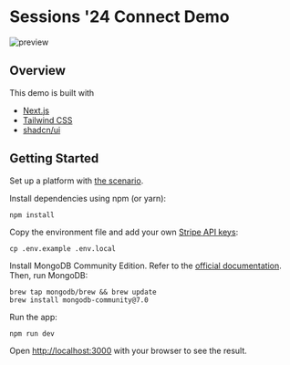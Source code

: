 # Sessions '24 Connect Demo

![preview](https://github.com/stripe-samples/s24-connect-demo/assets/59668283/69feff16-0cc9-4d56-a476-81d09ed15082)

## Overview

This demo is built with

- [Next.js](https://nextjs.org/)
- [Tailwind CSS](https://tailwindcss.com/)
- [shadcn/ui](https://ui.shadcn.com/)

## Getting Started

Set up a platform with [the scenario](https://admin.corp.stripe.com/scenarios?id=scntmp*AY6-UTXCvgAAAL8d).

Install dependencies using npm (or yarn):

```
npm install
```

Copy the environment file and add your own [Stripe API keys](https://dashboard.stripe.com/account/apikeys):

```
cp .env.example .env.local
```

Install MongoDB Community Edition. Refer to the [official documentation](https://www.mongodb.com/docs/manual/tutorial/install-mongodb-on-os-x/). Then, run MongoDB:

```
brew tap mongodb/brew && brew update
brew install mongodb-community@7.0

```

Run the app:

```bash
npm run dev
```

Open [http://localhost:3000](http://localhost:3000) with your browser to see the result.
